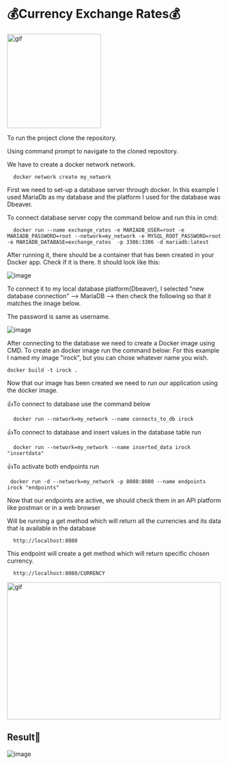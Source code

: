 # :moneybag:Currency Exchange Rates:moneybag:

<p><img align="center" alt="gif" src="https://31.media.tumblr.com/8763d825f0f8a7e1b1c5a86687e9685b/tumblr_n78d30rtFl1te639do1_500.gif" height="220" /></p>

To run the project clone the repository. 

Using command prompt to navigate to the cloned repository.

We have to create a docker network network. 

      docker network create my_network

First we need to set-up a database server through docker. In this example I used MariaDb as my database and the platform I used for the database was Dbeaver.

To connect database server copy the command below and run this in cmd:

      docker run --name exchange_rates -e MARIADB_USER=root -e MARIADB_PASSWORD=root --network=my_network -e MYSQL_ROOT_PASSWORD=root -e MARIADB_DATABASE=exchange_rates  -p 3306:3306 -d mariadb:latest

After running it, there should be a container that has been created in your Docker app. Check if it is there.
It should look like this:

![image](https://user-images.githubusercontent.com/99561972/208785666-47d2730a-498e-4ce2-ac2d-075037746621.png)

To connect it to my local database platform(Dbeaver), I selected "new database connection" --> MariaDB --> then check the following so that it matches the image below.

The password is same as username.

![image](https://user-images.githubusercontent.com/99561972/208785769-4c4b6aa1-e07d-4b66-92b4-ea9551efcd79.png)

After connecting to the database we need to create a Docker image using CMD. To create an docker image run the command below:
For this example I named my image "irock", but you can chose whatever name you wish.

    docker build -t irock .
    
Now that our image has been created we need to run our application using the docker image.

:+1:To connect to database use the command below

      docker run --network=my_network --name connects_to_db irock
    
:+1:To connect to database and insert values in the database table run    

      docker run --network=my_network --name inserted_data irock "insertdata"

:+1:To activate both endpoints run
     
     docker run -d --network=my_network -p 8080:8080 --name endpoints irock "endpoints"
     
Now that our endpoints are active, we should check them in an API platform like postman or in a web browser

Will be running a get method which will return all the currencies and its data that is available in the database

      http://localhost:8080 
      
This endpoint will create a get method which will return specific chosen currency. 

      http://localhost:8080/CURRENCY      
      
<p><img align="center" alt="gif" src="http://www.reactiongifs.com/r/mone.gif" width="500" height="320" /></p>     
      
## Result:trumpet:

![image](https://user-images.githubusercontent.com/99561972/208789723-af92c5cd-e2c9-4de1-b421-73480a4f7e25.png)

     
    

      
